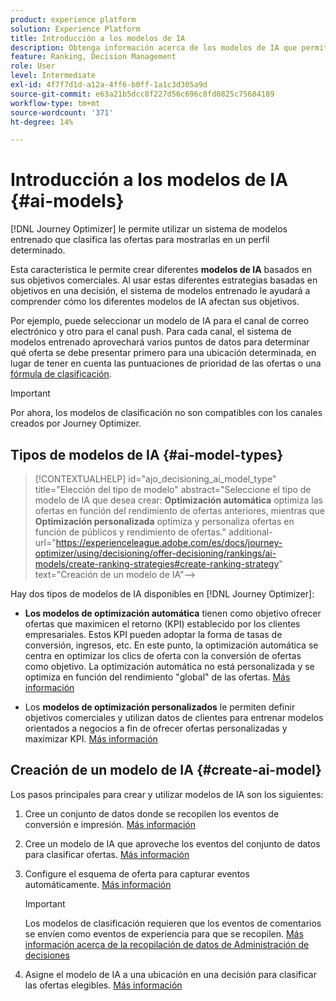 ```yaml
---
product: experience platform
solution: Experience Platform
title: Introducción a los modelos de IA
description: Obtenga información acerca de los modelos de IA que permiten clasificar ofertas
feature: Ranking, Decision Management
role: User
level: Intermediate
exl-id: 4f7f7d1d-a12a-4ff6-b0ff-1a1c3d305a9d
source-git-commit: e63a21b5dcc8f227d56c696c8fd0825c75684189
workflow-type: tm+mt
source-wordcount: '371'
ht-degree: 14%

---
```


# Introducción a los modelos de IA {#ai-models}

[!DNL Journey Optimizer] le permite utilizar un sistema de modelos entrenado que clasifica las ofertas para mostrarlas en un perfil determinado.

Esta característica le permite crear diferentes **modelos de IA** basados en sus objetivos comerciales. Al usar estas diferentes estrategias basadas en objetivos en una decisión, el sistema de modelos entrenado le ayudará a comprender cómo los diferentes modelos de IA afectan sus objetivos.

Por ejemplo, puede seleccionar un modelo de IA para el canal de correo electrónico y otro para el canal push. Para cada canal, el sistema de modelos entrenado aprovechará varios puntos de datos para determinar qué oferta se debe presentar primero para una ubicación determinada, en lugar de tener en cuenta las puntuaciones de prioridad de las ofertas o una [fórmula de clasificación](create-ranking-formulas.md).

>[!IMPORTANT]
>
>Por ahora, los modelos de clasificación no son compatibles con los canales creados por Journey Optimizer.

## Tipos de modelos de IA {#ai-model-types}

>[!CONTEXTUALHELP]
>id="ajo_decisioning_ai_model_type"
>title="Elección del tipo de modelo"
>abstract="Seleccione el tipo de modelo de IA que desea crear: **Optimización automática** optimiza las ofertas en función del rendimiento de ofertas anteriores, mientras que **Optimización personalizada** optimiza y personaliza ofertas en función de públicos y rendimiento de ofertas."
>additional-url="https://experienceleague.adobe.com/es/docs/journey-optimizer/using/decisioning/offer-decisioning/rankings/ai-models/create-ranking-strategies#create-ranking-strategy" text="Creación de un modelo de IA&quot;-->

Hay dos tipos de modelos de IA disponibles en [!DNL Journey Optimizer]:

* **Los modelos de optimización automática** tienen como objetivo ofrecer ofertas que maximicen el retorno (KPI) establecido por los clientes empresariales. Estos KPI pueden adoptar la forma de tasas de conversión, ingresos, etc. En este punto, la optimización automática se centra en optimizar los clics de oferta con la conversión de ofertas como objetivo. La optimización automática no está personalizada y se optimiza en función del rendimiento &quot;global&quot; de las ofertas. [Más información](auto-optimization-model.md)

* Los **modelos de optimización personalizados** le permiten definir objetivos comerciales y utilizan datos de clientes para entrenar modelos orientados a negocios a fin de ofrecer ofertas personalizadas y maximizar KPI. [Más información](personalized-optimization-model.md)

## Creación de un modelo de IA {#create-ai-model}

Los pasos principales para crear y utilizar modelos de IA son los siguientes:

1. Cree un conjunto de datos donde se recopilen los eventos de conversión e impresión. [Más información](../data-collection/create-dataset.md)

1. Cree un modelo de IA que aproveche los eventos del conjunto de datos para clasificar ofertas. [Más información](create-ranking-strategies.md)

1. Configure el esquema de oferta para capturar eventos automáticamente. [Más información](../data-collection/schema-requirement.md)

   >[!IMPORTANT]
   >
   >Los modelos de clasificación requieren que los eventos de comentarios se envíen como eventos de experiencia para que se recopilen. [Más información acerca de la recopilación de datos de Administración de decisiones](../data-collection/data-collection.md)

1. Asigne el modelo de IA a una ubicación en una decisión para clasificar las ofertas elegibles. [Más información](../offer-activities/configure-offer-selection.md)
